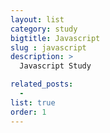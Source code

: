 ```yaml
---
layout: list
category: study
bigtitle: Javascript
slug : javascript
description: >
  Javascript Study

related_posts:
  -
list: true
order: 1
---
```

